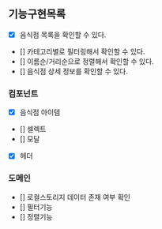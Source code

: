 ## 기능구현목록

- [x] 음식점 목록을 확인할 수 있다.
- [] 카테고리별로 필터링해서 확인할 수 있다.
- [] 이름순/거리순으로 정렬해서 확인할 수 있다.
- [] 음식점 상세 정보를 확인할 수 있다.

### 컴포넌트

- [x] 음식점 아이템
- [] 셀렉트
- [] 모달
- [x] 헤더

### 도메인

- [] 로컬스토리지 데이터 존재 여부 확인
- [] 필터기능
- [] 정렬기능
